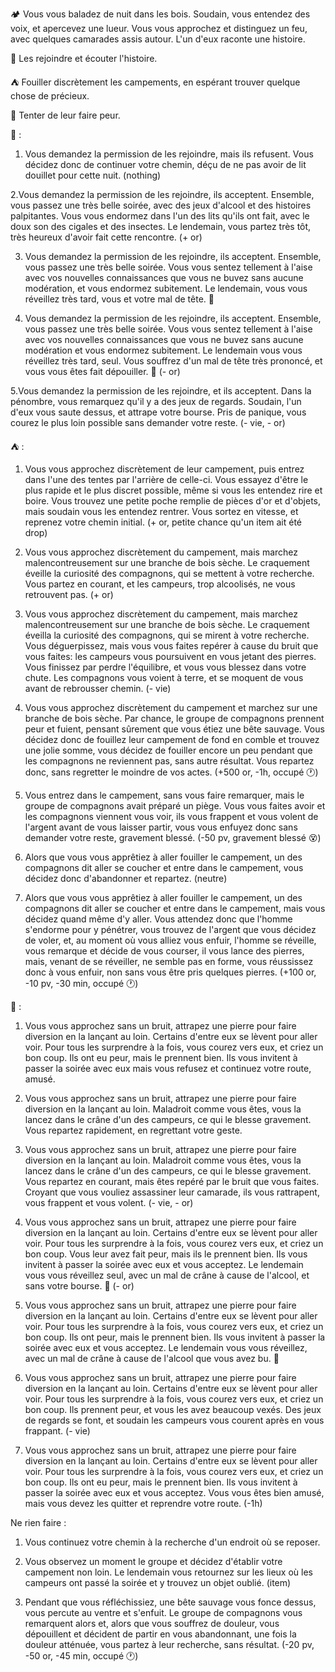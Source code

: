 🏕️ Vous vous baladez de nuit dans les bois. Soudain, vous entendez des voix, et apercevez une lueur. Vous vous approchez et distinguez un feu, avec quelques camarades assis autour. L'un d'eux raconte une histoire.

👥 Les rejoindre et écouter l'histoire.

⛺ Fouiller discrètement les campements, en espérant trouver quelque chose de précieux.

👻 Tenter de leur faire peur.

👥 :

1. Vous demandez la permission de les rejoindre, mais ils refusent. Vous décidez donc de continuer votre chemin, déçu de ne pas avoir de lit douillet pour cette nuit. (nothing)


2.Vous demandez la permission de les rejoindre, ils acceptent. Ensemble, vous passez une très belle soirée, avec des jeux d'alcool et des histoires palpitantes. Vous vous endormez dans l'un des lits qu'ils ont fait, avec le doux son des cigales et des insectes. Le lendemain, vous partez très tôt, très heureux d'avoir fait cette rencontre. (+ or)


3. Vous demandez la permission de les rejoindre, ils acceptent. Ensemble, vous passez une très belle soirée. Vous vous sentez tellement à l'aise avec vos nouvelles connaissances que vous ne buvez sans aucune modération, et vous endormez subitement. Le lendemain, vous vous réveillez très tard, vous et votre mal de tête. :nauseated_face: 


4. Vous demandez la permission de les rejoindre, ils acceptent. Ensemble, vous passez une très belle soirée. Vous vous sentez tellement à l'aise avec vos nouvelles connaissances que vous ne buvez sans aucune modération et vous endormez subitement. Le lendemain vous vous réveillez très tard, seul. Vous souffrez d'un mal de tête très prononcé, et vous vous êtes fait dépouiller. :nauseated_face: (- or) 


5.Vous demandez la permission de les rejoindre, et ils acceptent. Dans la pénombre, vous remarquez qu'il y a des jeux de regards. Soudain, l'un d'eux vous saute dessus, et attrape votre bourse. Pris de panique, vous courez le plus loin possible sans demander votre reste. (- vie, - or)


⛺ :

1. Vous vous approchez discrètement de leur campement, puis entrez dans l'une des tentes par l'arrière de celle-ci. Vous essayez d'être le plus rapide et le plus discret possible, même si vous les entendez rire et boire. Vous trouvez une petite poche remplie de pièces d'or et d'objets, mais soudain vous les entendez rentrer. Vous sortez en vitesse, et reprenez votre chemin initial. (+ or, petite chance qu'un item ait été drop)


2. Vous vous approchez discrètement du campement, mais marchez malencontreusement sur une branche de bois sèche. Le craquement éveille la curiosité des compagnons, qui se mettent à votre recherche. Vous partez en courant, et les campeurs, trop alcoolisés, ne vous retrouvent pas. (+ or)


3. Vous vous approchez discrètement du campement, mais marchez malencontreusement sur une branche de bois sèche. Le craquement éveilla la curiosité des compagnons, qui se mirent à votre recherche. Vous déguerpissez, mais vous vous faites repérer à cause du bruit que vous faites: les campeurs vous poursuivent en vous jetant des pierres. Vous finissez par perdre l'équilibre, et vous vous blessez dans votre chute. Les compagnons vous voient à terre, et se moquent de vous avant de rebrousser chemin. (- vie)

4. Vous vous approchez discrètement du campement et marchez sur une branche de bois sèche. Par chance, le groupe de compagnons prennent peur et fuient, pensant sûrement que vous étiez une bête sauvage. Vous décidez donc de fouillez leur campement de fond en comble et trouvez une jolie somme, vous décidez de fouiller encore un peu pendant que les compagnons ne reviennent pas, sans autre résultat. Vous repartez donc, sans regretter le moindre de vos actes. (+500 or, -1h, occupé 🕐)

5. Vous entrez dans le campement, sans vous faire remarquer, mais le groupe de compagnons avait préparé un piège. Vous vous faites avoir et les compagnons viennent vous voir, ils vous frappent et vous volent de l'argent avant de vous laisser partir, vous vous enfuyez donc sans demander votre reste, gravement blessé. (-50 pv, gravement blessé 😵)

6. Alors que vous vous apprêtiez à aller fouiller le campement, un des compagnons dit aller se coucher et entre dans le campement, vous décidez donc d'abandonner et repartez. (neutre)

7. Alors que vous vous apprêtiez à aller fouiller le campement, un des compagnons dit aller se coucher et entre dans le campement, mais vous décidez quand même d'y aller. Vous attendez donc que l'homme s'endorme pour y pénétrer, vous trouvez de l'argent que vous décidez de voler, et, au moment où vous alliez vous enfuir, l'homme se réveille, vous remarque et décide de vous courser, il vous lance des pierres, mais, venant de se réveiller, ne semble pas en forme, vous réussissez donc à vous enfuir, non sans vous être pris quelques pierres. (+100 or, -10 pv, -30 min, occupé 🕐)


👻 :

1. Vous vous approchez sans un bruit, attrapez une pierre pour faire diversion en la lançant au loin. Certains d'entre eux se lèvent pour aller voir. Pour tous les surprendre à la fois, vous courez vers eux, et criez un bon coup. Ils ont eu peur, mais le prennent bien. Ils vous invitent à passer la soirée avec eux mais vous refusez et continuez votre route, amusé.


2. Vous vous approchez sans un bruit, attrapez une pierre pour faire diversion en la lançant au loin. Maladroit comme vous êtes, vous la lancez dans le crâne d'un des campeurs, ce qui le blesse gravement. Vous repartez rapidement, en regrettant votre geste.


3. Vous vous approchez sans un bruit, attrapez une pierre pour faire diversion en la lançant au loin. Maladroit comme vous êtes, vous la lancez dans le crâne d'un des campeurs, ce qui le blesse gravement. Vous repartez en courant, mais êtes repéré par le bruit que vous faites. Croyant que vous vouliez assassiner leur camarade, ils vous rattrapent, vous frappent et vous volent. (- vie, - or)


4. Vous vous approchez sans un bruit, attrapez une pierre pour faire diversion en la lançant au loin. Certains d'entre eux se lèvent pour aller voir. Pour tous les surprendre à la fois, vous courez vers eux, et criez un bon coup. Vous leur avez fait peur, mais ils le prennent bien. Ils vous invitent à passer la soirée avec eux et vous acceptez. Le lendemain vous vous réveillez seul, avec un mal de crâne à cause de l'alcool, et sans votre bourse. 🤢 (- or)


5. Vous vous approchez sans un bruit, attrapez une pierre pour faire diversion en la lançant au loin. Certains d'entre eux se lèvent pour aller voir. Pour tous les surprendre à la fois, vous courez vers eux, et criez un bon coup. Ils ont peur, mais le prennent bien. Ils vous invitent à passer la soirée avec eux et vous acceptez. Le lendemain vous vous réveillez, avec un mal de crâne à cause de l'alcool que vous avez bu. 🤢


6. Vous vous approchez sans un bruit, attrapez une pierre pour faire diversion en la lançant au loin. Certains d'entre eux se lèvent pour aller voir. Pour tous les surprendre à la fois, vous courez vers eux, et criez un bon coup. Ils prennent peur, et vous les avez beaucoup vexés. Des jeux de regards se font, et soudain les campeurs vous courent après en vous frappant. (- vie)


7. Vous vous approchez sans un bruit, attrapez une pierre pour faire diversion en la lançant au loin. Certains d'entre eux se lèvent pour aller voir. Pour tous les surprendre à la fois, vous courez vers eux, et criez un bon coup. Ils ont eu peur, mais le prennent bien. Ils vous invitent à passer la soirée avec eux et vous acceptez. Vous vous êtes bien amusé, mais vous devez les quitter et reprendre votre route. (-1h)


Ne rien faire :

1. Vous continuez votre chemin à la recherche d'un endroit où se reposer.

2. Vous observez un moment le groupe et décidez d'établir votre campement non loin. Le lendemain vous retournez sur les lieux où les campeurs ont passé la soirée et y trouvez un objet oublié. (item)

3. Pendant que vous réfléchissiez, une bête sauvage vous fonce dessus, vous percute au ventre et s'enfuit. Le groupe de compagnons vous remarquent alors et, alors que vous souffrez de douleur, vous dépouillent et décident de partir en vous abandonnant, une fois la douleur atténuée, vous partez à leur recherche, sans résultat. (-20 pv, -50 or, -45 min, occupé 🕐)
